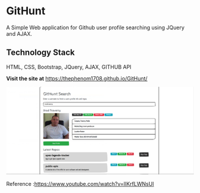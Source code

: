 # GitHunt
A Simple Web application for Github user profile searching using JQuery and AJAX.

## Technology Stack
HTML, CSS, Bootstrap, JQuery, AJAX, GITHUB API

**Visit the site at** https://thephenom1708.github.io/GitHunt/

![](https://github.com/thephenom1708/GitHunt/blob/master/githunt.png)



Reference :https://www.youtube.com/watch?v=lIKrfLWNsUI
